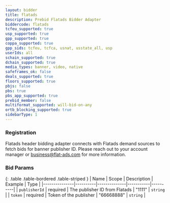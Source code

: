 ```yaml
---
layout: bidder
title: flatads
description: Prebid Flatads Bidder Adapter
biddercode: flatads
tcfeu_supported: true
usp_supported: true
gpp_supported: true
coppa_supported: true
gpp_sids: tcfeu, tcfca, usnat, usstate_all, usp
userIds: all
schain_supported: true
dchain_supported: true
media_types: banner, video, native
safeframes_ok: false
deals_supported: true
floors_supported: true
pbjs: false
pbs: true
pbs_app_supported: true
prebid_member: false
multiformat_supported: will-bid-on-any
ortb_blocking_supported: true
sidebarType: 1
---
```


### Registration

Flatads header bidding adapter connects with Flatads demand sources to fetch bids for banner publisher ID. Please reach
out to your account manager or <business@flat-ads.com> for more information.

### Bid Params

{: .table .table-bordered .table-striped }
| Name | Scope | Description | Example | Type |
|---------------|----------|--------------|-----------|----------|
| `publisherId` | required | The publisher ID from Flatads | "1111" | `string` |
| `token` | required | Token of the publisher | "66668888" | `string` |
